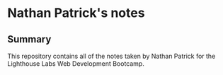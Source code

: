 # Nathan Patrick's notes 

## Summary 

This repository contains all of the notes taken by Nathan Patrick for the Lighthouse Labs Web Development Bootcamp.